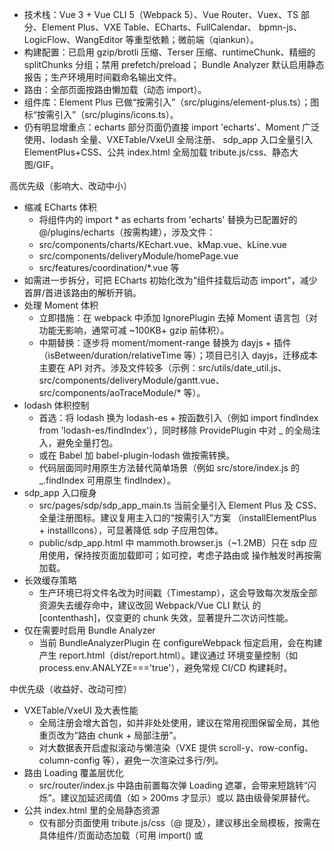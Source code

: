  - 技术栈：Vue 3 + Vue CLI 5（Webpack 5）、Vue Router、Vuex、TS 部分、Element Plus、VXE Table、ECharts、FullCalendar、
    bpmn-js、LogicFlow、WangEditor 等重型依赖；微前端（qiankun）。
  - 构建配置：已启用 gzip/brotli 压缩、Terser 压缩、runtimeChunk、精细的 splitChunks 分组；禁用 prefetch/preload；
    Bundle Analyzer 默认启用静态报告；生产环境用时间戳命名输出文件。
  - 路由：全部页面按路由懒加载（动态 import）。
  - 组件库：Element Plus 已做“按需引入”（src/plugins/element-plus.ts）；图标“按需引入”（src/plugins/icons.ts）。
  - 仍有明显增重点：echarts 部分页面仍直接 import 'echarts'、Moment 广泛使用、lodash 全量、VXETable/VxeUI 全局注册、
    sdp_app 入口全量引入 ElementPlus+CSS、公共 index.html 全局加载 tribute.js/css、静态大图/GIF。

  高优先级（影响大、改动中小）

  - 缩减 ECharts 体积
      - 将组件内的 import * as echarts from 'echarts' 替换为已配置好的 @/plugins/echarts（按需构建），涉及文件：
      - src/components/charts/KEchart.vue、kMap.vue、kLine.vue
      - src/components/deliveryModule/homePage.vue
      - src/features/coordination/*.vue 等
  - 如需进一步拆分，可把 ECharts 初始化改为“组件挂载后动态 import”，减少首屏/首进该路由的解析开销。
  - 处理 Moment 体积
      - 立即措施：在 webpack 中添加 IgnorePlugin 去掉 Moment 语言包（对功能无影响，通常可减 ~100KB+ gzip 前体积）。
      - 中期替换：逐步将 moment/moment-range 替换为 dayjs + 插件（isBetween/duration/relativeTime 等）；项目已引入
    dayjs，迁移成本主要在 API 对齐。涉及文件较多（示例：src/utils/date_util.js、src/components/deliveryModule/gantt.vue、
    src/components/aoTraceModule/* 等）。
  - lodash 体积控制
      - 首选：将 lodash 换为 lodash-es + 按函数引入（例如 import findIndex from 'lodash-es/findIndex'），同时移除
    ProvidePlugin 中对 _ 的全局注入，避免全量打包。
      - 或在 Babel 加 babel-plugin-lodash 做按需转换。
      - 代码层面同时用原生方法替代简单场景（例如 src/store/index.js 的 _.findIndex 可用原生 findIndex）。
  - sdp_app 入口瘦身
      - src/pages/sdp/sdp_app_main.ts 当前全量引入 Element Plus 及 CSS、全量注册图标。建议复用主入口的“按需引入”方案
    （installElementPlus + installIcons），可显著降低 sdp 子应用包体。
      - public/sdp_app.html 中 mammoth.browser.js（~1.2MB）只在 sdp 应用使用，保持按页面加载即可；如可控，考虑子路由或
    操作触发时再按需加载。
  - 长效缓存策略
      - 生产环境已将文件名改为时间戳（Timestamp），这会导致每次发版全部资源失去缓存命中，建议改回 Webpack/Vue CLI 默认
    的 [contenthash]，仅变更的 chunk 失效，显著提升二次访问性能。
  - 仅在需要时启用 Bundle Analyzer
      - 当前 BundleAnalyzerPlugin 在 configureWebpack 恒定启用，会在构建产生 report.html（dist/report.html）。建议通过
    环境变量控制（如 process.env.ANALYZE==='true'），避免常规 CI/CD 构建耗时。

  中优先级（收益好、改动可控）

  - VXETable/VxeUI 及大表性能
      - 全局注册会增大首包，如并非处处使用，建议在常用视图保留全局，其他重页改为“路由 chunk + 局部注册”。
      - 对大数据表开启虚拟滚动与懒渲染（VXE 提供 scroll-y、row-config、column-config 等），避免一次渲染过多行/列。
  - 路由 Loading 覆盖层优化
      - src/router/index.js 中路由前置每次弹 Loading 遮罩，会带来短跳转“闪烁”。建议加延迟阈值（如 > 200ms 才显示）或以
    路由级骨架屏替代。
  - 公共 index.html 里的全局静态资源
      - 仅有部分页面使用 tribute.js/css（@ 提及），建议移出全局模板，按需在具体组件/页面动态加载（可用 import() 或
  <script async>）。
  - 图像资源优化
      - src/assets/imgs/notfound.gif 约 940KB，建议转为 webp 或 lottie/svg 占位；其他大图按需 loading=\"lazy\" 并提
  供 srcset。
  - 浏览器目标与 Polyfill
      - 当前 .browserslistrc 为通用配置（>1%, last 2 versions, not dead）。若部署环境可控（内部系统常见），可提升到现代
  浏览器目标以减少 polyfills 与转译代码量。

  微前端协同（需要主应用配合）

  - 外部化共享依赖
      - 通过 externals 将 vue、vue-router、vuex、element-plus、echarts、vxe-table 等由主应用提供，子应用不再打入，能大
    幅减少微应用的首包体积。需严格对齐版本，并确保主应用加载顺序正确。
  - 运行时公共路径
      - 当前已正确使用 __webpack_public_path__ 与 qiankun 注入路径；保留即可。

  构建与运行时细节（可择机落地）

  - Webpack 缓存与并行
      - Vue CLI 5 已默认开启持久化缓存与多进程 Terser。可检查 cache.type='filesystem' 生效；TS 边界上可确认类型检查是否
    与构建解耦以提升 dev 速度。
  - 仅在生产移除 console/debugger
      - 已通过 Terser 配置 drop_console/drop_debugger，保持即可。
  - 移除全局无用依赖/导入
      - 例如 src/main.ts 中引入但未使用的 mixin 可清理，避免“看似全局副作用”的困惑。
  - 组件级按需/异步
      - 编辑器（WangEditor）、流程/图形（bpmn-js/LogicFlow）、Viewer、html2canvas 等均推荐放在真正可见时（如抽屉打开、
    tab 切至该页）再 defineAsyncComponent(()=>import(...)) 或在 mounted 中动态 import 初始化，进一步切分路由 chunk。

  建议的验证与度量

  - 体积与拆包
      - 本仓已有 webpack-bundle-analyzer，建议启用 ANALYZE=true npm run build 生成报告，对比优化前后 vendors、charts、
    element-plus、vxe-table 等 chunk 体积变化。
  - 首屏与交互
      - 使用 Lighthouse/Performance 面板，关注 LCP、JS 执行时间、渲染阻塞（尤其 sdp_app 入口与首页）。
  - 运行时热点
      - 对大表、图表区域用 Performance Profiler 检查重排/重绘次数，优化 v-for key、避免不必要的深度 watcher，必要时使用
    v-memo/computed 缓存。

  如果你愿意，我可以：

  - 先改一版 ECharts 按需接入和 sdp_app 的 Element Plus 按需接入。
  - 在 webpack 中加 IgnorePlugin(moment locales) 并用环境变量控制 Bundle Analyzer。
  - 提供一份替换 Moment 为 Dayjs 的逐步迁移清单（优先低风险文件）。